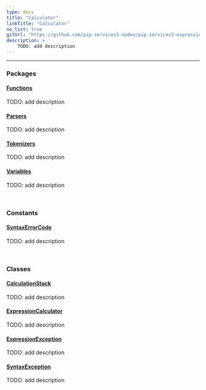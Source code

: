 ```yaml
---
type: docs
title: "Calculator"
linkTitle: "Calculator"
no_list: true
gitUrl: "https://github.com/pip-services3-nodex/pip-services3-expressions-nodex"
description: >
    TODO: add description
---
```

---
<div class="module-body"> 

### Packages

#### [Functions](functions)
TODO: add description

#### [Parsers](parsers)
TODO: add description

#### [Tokenizers](tokenizers)
TODO: add description

#### [Variables](variables)
TODO: add description

<br>

### Constants

#### [SyntaxErrorCode](syntax_error_code)
TODO: add description

<br>

### Classes

#### [CalculationStack](calculation_stack)
TODO: add description

#### [ExpressionCalculator](expression_calculator)
TODO: add description

#### [ExpressionException](expression_exception)
TODO: add description

#### [SyntaxException](syntax_exception)
TODO: add description


</div>

